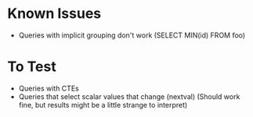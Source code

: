 # Known Issues

- Queries with implicit grouping don't work (SELECT MIN(id) FROM foo)

# To Test

- Queries with CTEs
- Queries that select scalar values that change (nextval) (Should work fine, but results might be a little strange to interpret)

